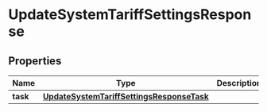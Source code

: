 
# UpdateSystemTariffSettingsResponse

## Properties
Name | Type | Description | Notes
------------ | ------------- | ------------- | -------------
**task** | [**UpdateSystemTariffSettingsResponseTask**](UpdateSystemTariffSettingsResponseTask.md) |  |  [optional]



